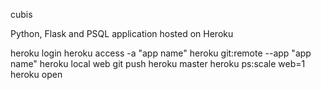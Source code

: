 cubis

Python, Flask and PSQL application hosted on Heroku

heroku login
heroku access -a "app name"
heroku git:remote --app "app name"
heroku local web
git push heroku master
heroku ps:scale web=1
heroku open